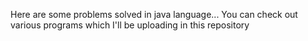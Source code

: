 Here are some problems solved in java language...
You can check out various programs which I'll be uploading in this repository
